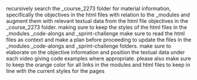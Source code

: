 recursively search the _course_2273 folder for material information, specifically the objectives in the html files with relation to the _modules and augment them with relevant textual data from the html file objectives in the _course_2273 folder. making sure to keep the styles of the html files in the _modules _code-alongs and _sprint-challenge make sure to read the html files as context and make a plan before proceeding to update the files in the _modules _code-alongs and _sprint-challenge folders. make sure to elaborate on the objective information and position the textual data under each video giving code examples where appropriate. please also make sure to keep the orange color for all links in the modules and html files to keep in line with the current styles for the pages
